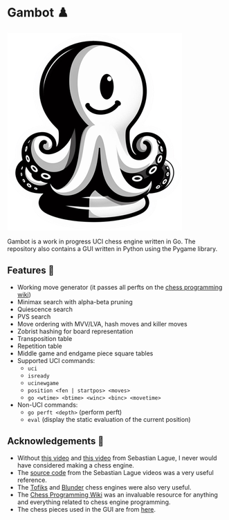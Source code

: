 # Gambot :chess_pawn:

![Gambot logo](assets/gambot_logo.png)

Gambot is a work in progress UCI chess engine written in Go.
The repository also contains a GUI written in Python using the Pygame library.

## Features :wrench:

- Working move generator (it passes all perfts on the [chess programming wiki](https://www.chessprogramming.org/Perft_Results))
- Minimax search with alpha-beta pruning
- Quiescence search
- PVS search
- Move ordering with MVV/LVA, hash moves and killer moves
- Zobrist hashing for board representation
- Transposition table
- Repetition table
- Middle game and endgame piece square tables
- Supported UCI commands:
    - `uci`
    - `isready`
    - `ucinewgame`
    - `position <fen | startpos> <moves>`
    - `go <wtime> <btime> <winc> <binc> <movetime>`
- Non-UCI commands:
    - `go perft <depth>` (perform perft)
    - `eval` (display the static evaluation of the current position)

## Acknowledgements :link:
- Without [this video](https://www.youtube.com/watch?v=U4ogK0MIzqk&t=1191s) and [this video](https://www.youtube.com/watch?v=_vqlIPDR2TU&t=886s) from Sebastian Lague, I never would have considered making a chess engine.
- The [source code](https://github.com/SebLague/Chess-Coding-Adventure) from the Sebastian Lague videos was a very useful reference.
- The [Tofiks](https://github.com/likeawizard/tofiks) and [Blunder](https://github.com/algerbrex/blunder) chess engines were also very useful.
- The [Chess Programming Wiki](https://www.chessprogramming.org/Main_Page) was an invaluable resource for anything and everything related to chess engine programming.
- The chess pieces used in the GUI are from [here](https://commons.wikimedia.org/wiki/Category:PNG_chess_pieces/Standard_transparent).